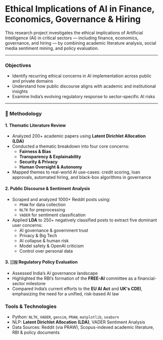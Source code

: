 # Ethical Implications of AI in Finance, Economics, Governance & Hiring

This research project investigates the ethical implications of Artificial Intelligence (AI) in critical sectors — including finance, economics, governance, and hiring — by combining academic literature analysis, social media sentiment mining, and policy evaluation.

---

###  Objectives

- Identify recurring ethical concerns in AI implementation across public and private domains
- Understand how public discourse aligns with academic and institutional insights
- Examine India’s evolving regulatory response to sector-specific AI risks

---

### 🧪 Methodology

#### 1. Thematic Literature Review
- Analyzed 200+ academic papers using **Latent Dirichlet Allocation (LDA)**
- Conducted a thematic breakdown into four core concerns:
  - **Fairness & Bias**
  - **Transparency & Explainability**
  - **Security & Privacy**
  - **Human Oversight & Autonomy**
- Mapped themes to real-world AI use-cases: credit scoring, loan approvals, automated hiring, and black-box algorithms in governance

#### 2.  Public Discourse & Sentiment Analysis
- Scraped and analyzed 1000+ Reddit posts using:
  - `PRAW` for data collection
  - `NLTK` for preprocessing
  - `VADER` for sentiment classification
- Applied **LDA** to 250+ negatively classified posts to extract five dominant user concerns:
  - AI governance & government trust
  - Privacy & Big Tech
  - AI collapse & human risk
  - Model safety & OpenAI criticism
  - Control over personal data

#### 3. 🇮🇳 Regulatory Policy Evaluation
- Assessed India’s AI governance landscape
- Highlighted the RBI’s formation of the **FREE-AI** committee as a financial-sector milestone
- Compared India’s current efforts to the **EU AI Act** and **UK's CDEI**, emphasizing the need for a unified, risk-based AI law


### Tools & Technologies

- Python: `NLTK`, `VADER`, `gensim`, `PRAW`, `matplotlib`, `seaborn`  
- NLP: **Latent Dirichlet Allocation (LDA)**, VADER Sentiment Analysis  
- Data Sources: Reddit (via PRAW), Scopus-indexed academic literature, RBI & policy documents


